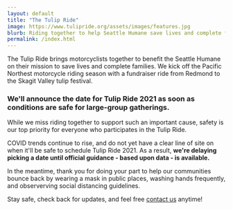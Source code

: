 ```yaml
---
layout: default
title: "The Tulip Ride"
image: https://www.tulipride.org/assets/images/features.jpg
blurb: Riding together to help Seattle Humane save lives and complete families.
permalink: /index.html
---
```


The Tulip Ride brings motorcyclists together to benefit the Seattle Humane on their mission to save lives and complete families. We kick off the Pacific Northest motorcycle riding season with a fundraiser ride from Redmond to the Skagit Valley tulip festival. 

### We'll announce the date for Tulip Ride 2021 as soon as conditions are safe for large-group gatherings.

While we miss riding together to support such an important cause, safety is our top priority for everyone who participates in the Tulip Ride. 

COVID trends continue to rise, and do not yet have a clear line of site on when it'll be safe to schedule Tulip Ride 2021. As a result, **we're delaying picking a date until official guidance - based upon data - is available.**

In the meantime, thank you for doing your part to help our communities bounce back by wearing a mask in public places, washing hands frequently, and observerving social distancing guidelines.

Stay safe, check back for updates, and feel free <a href="mailto:info@tulipride.org">contact us</a> anytime!

		
	